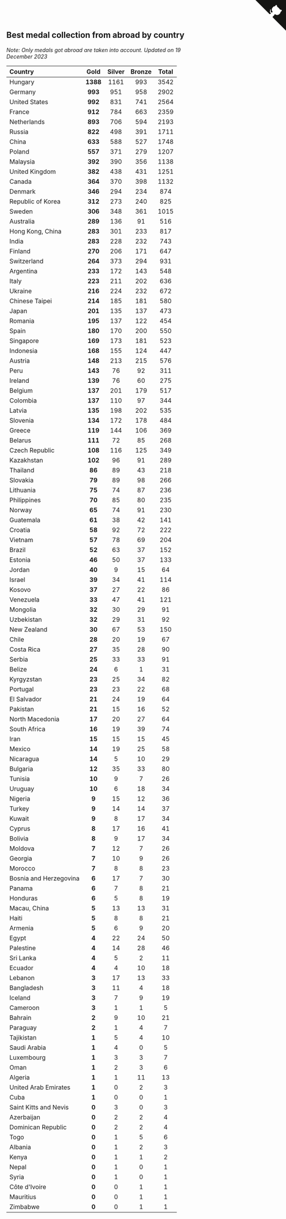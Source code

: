 ## Best medal collection from abroad by country

*Note: Only medals got abroad are taken into account.*
*Updated on 19 December 2023*

| Country | Gold | Silver | Bronze | Total |
| :--- | :--: | :--: | :--: | :--: |
| Hungary | **1388** | 1161 | 993 | 3542 |
| Germany | **993** | 951 | 958 | 2902 |
| United States | **992** | 831 | 741 | 2564 |
| France | **912** | 784 | 663 | 2359 |
| Netherlands | **893** | 706 | 594 | 2193 |
| Russia | **822** | 498 | 391 | 1711 |
| China | **633** | 588 | 527 | 1748 |
| Poland | **557** | 371 | 279 | 1207 |
| Malaysia | **392** | 390 | 356 | 1138 |
| United Kingdom | **382** | 438 | 431 | 1251 |
| Canada | **364** | 370 | 398 | 1132 |
| Denmark | **346** | 294 | 234 | 874 |
| Republic of Korea | **312** | 273 | 240 | 825 |
| Sweden | **306** | 348 | 361 | 1015 |
| Australia | **289** | 136 | 91 | 516 |
| Hong Kong, China | **283** | 301 | 233 | 817 |
| India | **283** | 228 | 232 | 743 |
| Finland | **270** | 206 | 171 | 647 |
| Switzerland | **264** | 373 | 294 | 931 |
| Argentina | **233** | 172 | 143 | 548 |
| Italy | **223** | 211 | 202 | 636 |
| Ukraine | **216** | 224 | 232 | 672 |
| Chinese Taipei | **214** | 185 | 181 | 580 |
| Japan | **201** | 135 | 137 | 473 |
| Romania | **195** | 137 | 122 | 454 |
| Spain | **180** | 170 | 200 | 550 |
| Singapore | **169** | 173 | 181 | 523 |
| Indonesia | **168** | 155 | 124 | 447 |
| Austria | **148** | 213 | 215 | 576 |
| Peru | **143** | 76 | 92 | 311 |
| Ireland | **139** | 76 | 60 | 275 |
| Belgium | **137** | 201 | 179 | 517 |
| Colombia | **137** | 110 | 97 | 344 |
| Latvia | **135** | 198 | 202 | 535 |
| Slovenia | **134** | 172 | 178 | 484 |
| Greece | **119** | 144 | 106 | 369 |
| Belarus | **111** | 72 | 85 | 268 |
| Czech Republic | **108** | 116 | 125 | 349 |
| Kazakhstan | **102** | 96 | 91 | 289 |
| Thailand | **86** | 89 | 43 | 218 |
| Slovakia | **79** | 89 | 98 | 266 |
| Lithuania | **75** | 74 | 87 | 236 |
| Philippines | **70** | 85 | 80 | 235 |
| Norway | **65** | 74 | 91 | 230 |
| Guatemala | **61** | 38 | 42 | 141 |
| Croatia | **58** | 92 | 72 | 222 |
| Vietnam | **57** | 78 | 69 | 204 |
| Brazil | **52** | 63 | 37 | 152 |
| Estonia | **46** | 50 | 37 | 133 |
| Jordan | **40** | 9 | 15 | 64 |
| Israel | **39** | 34 | 41 | 114 |
| Kosovo | **37** | 27 | 22 | 86 |
| Venezuela | **33** | 47 | 41 | 121 |
| Mongolia | **32** | 30 | 29 | 91 |
| Uzbekistan | **32** | 29 | 31 | 92 |
| New Zealand | **30** | 67 | 53 | 150 |
| Chile | **28** | 20 | 19 | 67 |
| Costa Rica | **27** | 35 | 28 | 90 |
| Serbia | **25** | 33 | 33 | 91 |
| Belize | **24** | 6 | 1 | 31 |
| Kyrgyzstan | **23** | 25 | 34 | 82 |
| Portugal | **23** | 23 | 22 | 68 |
| El Salvador | **21** | 24 | 19 | 64 |
| Pakistan | **21** | 15 | 16 | 52 |
| North Macedonia | **17** | 20 | 27 | 64 |
| South Africa | **16** | 19 | 39 | 74 |
| Iran | **15** | 15 | 15 | 45 |
| Mexico | **14** | 19 | 25 | 58 |
| Nicaragua | **14** | 5 | 10 | 29 |
| Bulgaria | **12** | 35 | 33 | 80 |
| Tunisia | **10** | 9 | 7 | 26 |
| Uruguay | **10** | 6 | 18 | 34 |
| Nigeria | **9** | 15 | 12 | 36 |
| Turkey | **9** | 14 | 14 | 37 |
| Kuwait | **9** | 8 | 17 | 34 |
| Cyprus | **8** | 17 | 16 | 41 |
| Bolivia | **8** | 9 | 17 | 34 |
| Moldova | **7** | 12 | 7 | 26 |
| Georgia | **7** | 10 | 9 | 26 |
| Morocco | **7** | 8 | 8 | 23 |
| Bosnia and Herzegovina | **6** | 17 | 7 | 30 |
| Panama | **6** | 7 | 8 | 21 |
| Honduras | **6** | 5 | 8 | 19 |
| Macau, China | **5** | 13 | 13 | 31 |
| Haiti | **5** | 8 | 8 | 21 |
| Armenia | **5** | 6 | 9 | 20 |
| Egypt | **4** | 22 | 24 | 50 |
| Palestine | **4** | 14 | 28 | 46 |
| Sri Lanka | **4** | 5 | 2 | 11 |
| Ecuador | **4** | 4 | 10 | 18 |
| Lebanon | **3** | 17 | 13 | 33 |
| Bangladesh | **3** | 11 | 4 | 18 |
| Iceland | **3** | 7 | 9 | 19 |
| Cameroon | **3** | 1 | 1 | 5 |
| Bahrain | **2** | 9 | 10 | 21 |
| Paraguay | **2** | 1 | 4 | 7 |
| Tajikistan | **1** | 5 | 4 | 10 |
| Saudi Arabia | **1** | 4 | 0 | 5 |
| Luxembourg | **1** | 3 | 3 | 7 |
| Oman | **1** | 2 | 3 | 6 |
| Algeria | **1** | 1 | 11 | 13 |
| United Arab Emirates | **1** | 0 | 2 | 3 |
| Cuba | **1** | 0 | 0 | 1 |
| Saint Kitts and Nevis | **0** | 3 | 0 | 3 |
| Azerbaijan | **0** | 2 | 2 | 4 |
| Dominican Republic | **0** | 2 | 2 | 4 |
| Togo | **0** | 1 | 5 | 6 |
| Albania | **0** | 1 | 2 | 3 |
| Kenya | **0** | 1 | 1 | 2 |
| Nepal | **0** | 1 | 0 | 1 |
| Syria | **0** | 1 | 0 | 1 |
| Côte d'Ivoire | **0** | 0 | 1 | 1 |
| Mauritius | **0** | 0 | 1 | 1 |
| Zimbabwe | **0** | 0 | 1 | 1 |


<a href="https://github.com/jonatanklosko/wca_statistics" class="github-corner" aria-label="View source on Github"><svg width="80" height="80" viewBox="0 0 250 250" style="fill:#151513; color:#fff; position: absolute; top: 0; border: 0; right: 0;" aria-hidden="true"><path d="M0,0 L115,115 L130,115 L142,142 L250,250 L250,0 Z"></path><path d="M128.3,109.0 C113.8,99.7 119.0,89.6 119.0,89.6 C122.0,82.7 120.5,78.6 120.5,78.6 C119.2,72.0 123.4,76.3 123.4,76.3 C127.3,80.9 125.5,87.3 125.5,87.3 C122.9,97.6 130.6,101.9 134.4,103.2" fill="currentColor" style="transform-origin: 130px 106px;" class="octo-arm"></path><path d="M115.0,115.0 C114.9,115.1 118.7,116.5 119.8,115.4 L133.7,101.6 C136.9,99.2 139.9,98.4 142.2,98.6 C133.8,88.0 127.5,74.4 143.8,58.0 C148.5,53.4 154.0,51.2 159.7,51.0 C160.3,49.4 163.2,43.6 171.4,40.1 C171.4,40.1 176.1,42.5 178.8,56.2 C183.1,58.6 187.2,61.8 190.9,65.4 C194.5,69.0 197.7,73.2 200.1,77.6 C213.8,80.2 216.3,84.9 216.3,84.9 C212.7,93.1 206.9,96.0 205.4,96.6 C205.1,102.4 203.0,107.8 198.3,112.5 C181.9,128.9 168.3,122.5 157.7,114.1 C157.9,116.9 156.7,120.9 152.7,124.9 L141.0,136.5 C139.8,137.7 141.6,141.9 141.8,141.8 Z" fill="currentColor" class="octo-body"></path></svg></a><style>.github-corner:hover .octo-arm{animation:octocat-wave 560ms ease-in-out}@keyframes octocat-wave{0%,100%{transform:rotate(0)}20%,60%{transform:rotate(-25deg)}40%,80%{transform:rotate(10deg)}}@media (max-width:500px){.github-corner:hover .octo-arm{animation:none}.github-corner .octo-arm{animation:octocat-wave 560ms ease-in-out}}</style>
